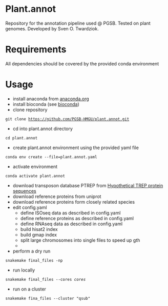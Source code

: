 # Plant.annot
Repository for the annotation pipeline used @ PGSB. Tested on plant genomes. Developed by Sven O. Twardziok.


# Requirements

All dependencies should be covered by the provided conda environment 

# Usage

- install anaconda from [anaconda.org](https://anaconda.org)
- install bioconda (see [bioconda](https://bioconda.github.io))
- clone repository

<code>git clone https://github.com/PGSB-HMGU/plant.annot.git</code>

- cd into plant.annot directory

<code>cd plant.annot</code>



- create plant.annot environment using the provided yaml file

<code>conda env create --file=plant.annot.yaml</code>

- activate environment

<code>conda activate plant.annot</code>

- download transposon database PTREP from [Hypothetical TREP protein sequences](https://botserv2.uzh.ch/kelldata/trep-db/downloadFiles.html)
- download reference proteins from uniprot
- download reference proteins form closely related species
- edit config.yaml
	- define ISOseq data as described in config.yaml
	- define reference proteins as described in config.yaml
	- define RNAseq data as described in config.yaml
	- build hisat2 index
	- build gmap index
	- split large chromosomes into single files to speed up gth
	- 
- perform a dry run

<code>snakemake final_files -np</code>

- run locally

<code>snakemake final_files --cores *cores*</code>

- run on a cluster

<code>snakemake fina_files --cluster "qsub"</code>
